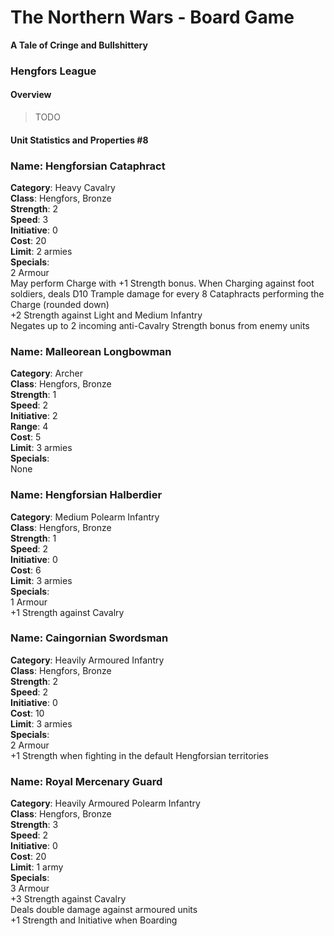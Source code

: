 The Northern Wars - Board Game
==============================

**A Tale of Cringe and Bullshittery**

### Hengfors League

#### Overview

>TODO

#### Unit Statistics and Properties \#8

### Name: Hengforsian Cataphract

**Category**: Heavy Cavalry  
**Class**: Hengfors, Bronze  
**Strength**: 2  
**Speed**: 3  
**Initiative**: 0  
**Cost**: 20  
**Limit**: 2 armies  
**Specials**:  
2 Armour  
May perform Charge with +1 Strength bonus. When Charging against foot soldiers,
deals D10 Trample damage for every 8 Cataphracts performing the Charge (rounded
down)  
+2 Strength against Light and Medium Infantry  
Negates up to 2 incoming anti-Cavalry Strength bonus from enemy units

### Name: Malleorean Longbowman

**Category**: Archer  
**Class**: Hengfors, Bronze  
**Strength**: 1  
**Speed**: 2  
**Initiative**: 2  
**Range**: 4  
**Cost**: 5  
**Limit**: 3 armies  
**Specials**:  
None

### Name: Hengforsian Halberdier

**Category**: Medium Polearm Infantry  
**Class**: Hengfors, Bronze  
**Strength**: 1  
**Speed**: 2  
**Initiative**: 0  
**Cost**: 6  
**Limit**: 3 armies  
**Specials**:  
1 Armour  
+1 Strength against Cavalry

### Name: Caingornian Swordsman

**Category**: Heavily Armoured Infantry  
**Class**: Hengfors, Bronze  
**Strength**: 2  
**Speed**: 2  
**Initiative**: 0  
**Cost**: 10  
**Limit**: 3 armies  
**Specials**:  
2 Armour  
+1 Strength when fighting in the default Hengforsian territories

### Name: Royal Mercenary Guard

**Category**: Heavily Armoured Polearm Infantry  
**Class**: Hengfors, Bronze  
**Strength**: 3  
**Speed**: 2  
**Initiative**: 0  
**Cost**: 20  
**Limit**: 1 army  
**Specials**:  
3 Armour  
+3 Strength against Cavalry  
Deals double damage against armoured units  
+1 Strength and Initiative when Boarding
